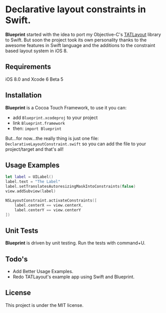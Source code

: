 # Declarative layout constraints in Swift.

__Blueprint__ started with the idea to port my Objective-C's [TATLayout](https://github.com/cromandini/TATLayout) library to Swift. But soon the project took its own personality thanks to the awesome features in Swift language and the additions to the constraint based layout system in iOS 8.

## Requirements
iOS 8.0 and Xcode 6 Beta 5

## Installation
__Blueprint__ is a Cocoa Touch Framework, to use it you can:

- add `Blueprint.xcodeproj` to your project
- link `Blueprint.framework`
- then: `import Blueprint`

But...for now...the really thing is just one file: `DeclarativeLayoutConstraint.swift` so you can add the file to your project/target and that's all!

## Usage Examples
```swift
let label = UILabel()
label.text = "The Label"
label.setTranslatesAutoresizingMaskIntoConstraints(false)
view.addSubview(label)

NSLayoutConstraint.activateConstraints([
    label.centerX == view.centerX,
    label.centerY == view.centerY
])
```

## Unit Tests
__Blueprint__ is driven by unit testing. Run the tests with command+U.

## Todo's
- Add Better Usage Examples.
- Redo TATLayout's example app using Swift and Blueprint.

## License
This project is under the MIT license.
